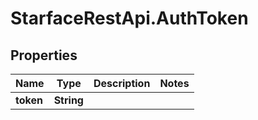 # StarfaceRestApi.AuthToken

## Properties
Name | Type | Description | Notes
------------ | ------------- | ------------- | -------------
**token** | **String** |  | 



